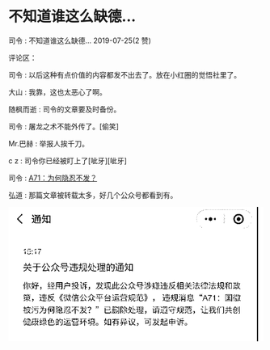 # 不知道谁这么缺德…

司令 : 不知道谁这么缺德… 2019-07-25(2 赞)

评论区：

司令 : 以后这种有点价值的内容都发不出去了。放在小红圈的觉悟社里了。

大山 : 我靠，这也太恶心了啊。

随枫而逝 : 司令的文章要及时备份。

司令 : 屠龙之术不能外传了。[偷笑]

Mr.巴赫 : 举报人挨千刀。

c z : 司令你已经被盯上了[呲牙][呲牙]

司令 : [A71](https://mp.weixin.qq.com/s?__biz=MzIzMDYwOTM0Mg%3D%3D&mid=2247484078&idx=1&sn=f57ff5001596a042fc2847ff525ee08f&chksm=e8b19a7fdfc61369b4494ce6dbfbeebc7b48e1aa7fea6d5cfb0f8faad531384c7c55701833df&xtrack=1&scene=0&subscene=131&clicktime=1564042296&ascene=7&devicetype=android-25&version=2700003d&nettype=cmnet&abtest_cookie=BQABAAgACgALABIAEwAFAJ6GHgAjlx4AVpkeAMOZHgD1mR4AAAA%253D&lang=en&pass_ticket=%252BkxWRyZjU%252B7g6YuH6yV63o%252Fnon4nScDR8en4DuAMswHevy7fPEy75MOufcuCtoQJ&wx_header=1)[：为何隐忍不发？](https://mp.weixin.qq.com/s?__biz=MzIzMDYwOTM0Mg%3D%3D&mid=2247484078&idx=1&sn=f57ff5001596a042fc2847ff525ee08f&chksm=e8b19a7fdfc61369b4494ce6dbfbeebc7b48e1aa7fea6d5cfb0f8faad531384c7c55701833df&xtrack=1&scene=0&subscene=131&clicktime=1564042296&ascene=7&devicetype=android-25&version=2700003d&nettype=cmnet&abtest_cookie=BQABAAgACgALABIAEwAFAJ6GHgAjlx4AVpkeAMOZHgD1mR4AAAA%253D&lang=en&pass_ticket=%252BkxWRyZjU%252B7g6YuH6yV63o%252Fnon4nScDR8en4DuAMswHevy7fPEy75MOufcuCtoQJ&wx_header=1)

弘道 : 那篇文章被转载太多，好几个公众号都看到有。

![image](img/Image_034.png)